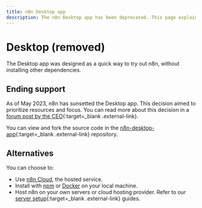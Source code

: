 ```yaml
---
title: n8n Desktop app
description: The n8n Desktop app has been deprecated. This page explains why, and suggests alternatives.
---
```


# Desktop (removed)

The Desktop app was designed as a quick way to try out n8n, without installing other dependencies.

## Ending support

As of May 2023, n8n has sunsetted the Desktop app. This decision aimed to prioritize resources and focus. You can read more about this decision in a [forum post by the CEO](https://community.n8n.io/t/sunsetting-self-hosted-team-plan-desktop-version/25830){:target=_blank .external-link}.

You can view and fork the source code in the [n8n-desktop-app](https://github.com/n8n-io/n8n-desktop-app){:target=_blank .external-link} repository.

## Alternatives

You can choose to:

* Use [n8n Cloud](/choose-n8n/cloud/), the hosted service.
* Install with [npm](https://docs.n8n.io/hosting/installation/npm/) or [Docker](https://docs.n8n.io/hosting/installation/docker/) on your local machine.
* Host n8n on your own servers or cloud hosting provider. Refer to our [server setup](https://docs.n8n.io/hosting/installation/server-setups/){:target=_blank .external-link} guides.

